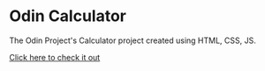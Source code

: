 # Odin Calculator
The Odin Project's Calculator project created using HTML, CSS, JS.

[Click here to check it out](https://qu1dy.github.io/odin-calculator)
